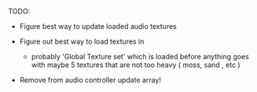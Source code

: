 TODO:

- Figure best way to update loaded audio textures
- Figure out best way to load textures in
  - probably 'Global Texture set' which is loaded before 
    anything goes with maybe 5 textures that are not too heavy ( moss, sand , etc )

- Remove from audio controller update array!
